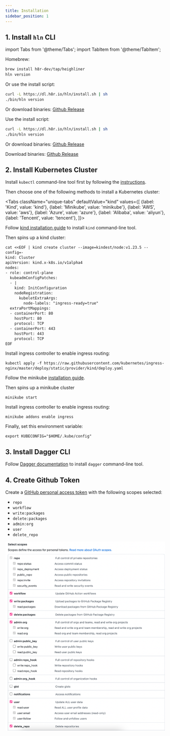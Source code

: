 ```yaml
---
title: Installation
sidebar_position: 1
---
```



## 1. Install `hln` CLI

import Tabs from '@theme/Tabs';
import TabItem from '@theme/TabItem';

<Tabs>
  <TabItem value="macos" label="MacOS" default>

Homebrew:

```bash
brew install h8r-dev/tap/heighliner
hln version
```

Or use the install script:

```bash
curl -L https://dl.h8r.io/hln/install.sh | sh
./bin/hln version
```

Or download binaries: [Github Release](https://github.com/h8r-dev/heighliner/releases)

  </TabItem>
  <TabItem value="linux" label="Linux">

Use the install script:

```bash
curl -L https://dl.h8r.io/hln/install.sh | sh
./bin/hln version
```

Or download binaries: [Github Release](https://github.com/h8r-dev/heighliner/releases)

  </TabItem>
  <TabItem value="windows" label="Windows">

Download binaries: [Github Release](https://github.com/h8r-dev/heighliner/releases)

  </TabItem>
</Tabs>

## 2. Install Kubernetes Cluster

Install `kubectl` command-line tool first by following the [instructions](https://kubernetes.io/docs/tasks/tools/).

Then choose one of the following methods to install a Kubernetes cluster:

<Tabs
className="unique-tabs"
defaultValue="kind"
values={[
{label: 'Kind', value: 'kind'},
{label: 'Minikube', value: 'minikube'},
{label: 'AWS', value: 'aws'},
{label: 'Azure', value: 'azure'},
{label: 'Alibaba', value: 'aliyun'},
{label: 'Tencent', value: 'tencent'},
]}>

<TabItem value="kind">

Follow [kind installation guide](https://kind.sigs.k8s.io/docs/user/quick-start/#installation) to install `kind` command-line tool.

Then spins up a kind cluster:

```shell
cat <<EOF | kind create cluster --image=kindest/node:v1.23.5 --config=-
kind: Cluster
apiVersion: kind.x-k8s.io/v1alpha4
nodes:
- role: control-plane
  kubeadmConfigPatches:
  - |
    kind: InitConfiguration
    nodeRegistration:
      kubeletExtraArgs:
        node-labels: "ingress-ready=true"
  extraPortMappings:
  - containerPort: 80
    hostPort: 80
    protocol: TCP
  - containerPort: 443
    hostPort: 443
    protocol: TCP
EOF
```

Install ingress controller to enable ingress routing:

```shell
kubectl apply -f https://raw.githubusercontent.com/kubernetes/ingress-nginx/master/deploy/static/provider/kind/deploy.yaml
```

</TabItem>

<TabItem value="minikube">

Follow the minikube [installation guide](https://minikube.sigs.k8s.io/docs/start/).

Then spins up a minikube cluster

```shell
minikube start
```

Install ingress controller to enable ingress routing:

```shell
minikube addons enable ingress
```

</TabItem>

<TabItem value="aws">
</TabItem>
<TabItem value="azure">
</TabItem>
<TabItem value="aliyun">
</TabItem>
<TabItem value="tencent">
</TabItem>

</Tabs>

Finally, set this environment variable:

```shell
export KUBECONFIG="$HOME/.kube/config"
```

## 3. Install Dagger CLI

Follow [Dagger documentation](https://docs.dagger.io/1200/local-dev) to install `dagger` command-line tool.

## 4. Create Github Token

Create a [GitHub personal access token](https://docs.github.com/en/authentication/keeping-your-account-and-data-secure/creating-a-personal-access-token) with the following scopes selected:

- `repo`
- `workflow`
- `write:packages`
- `delete:packages`
- `admin:org`
- `user`
- `delete_repo`

![alt](github_token_perm.png)
